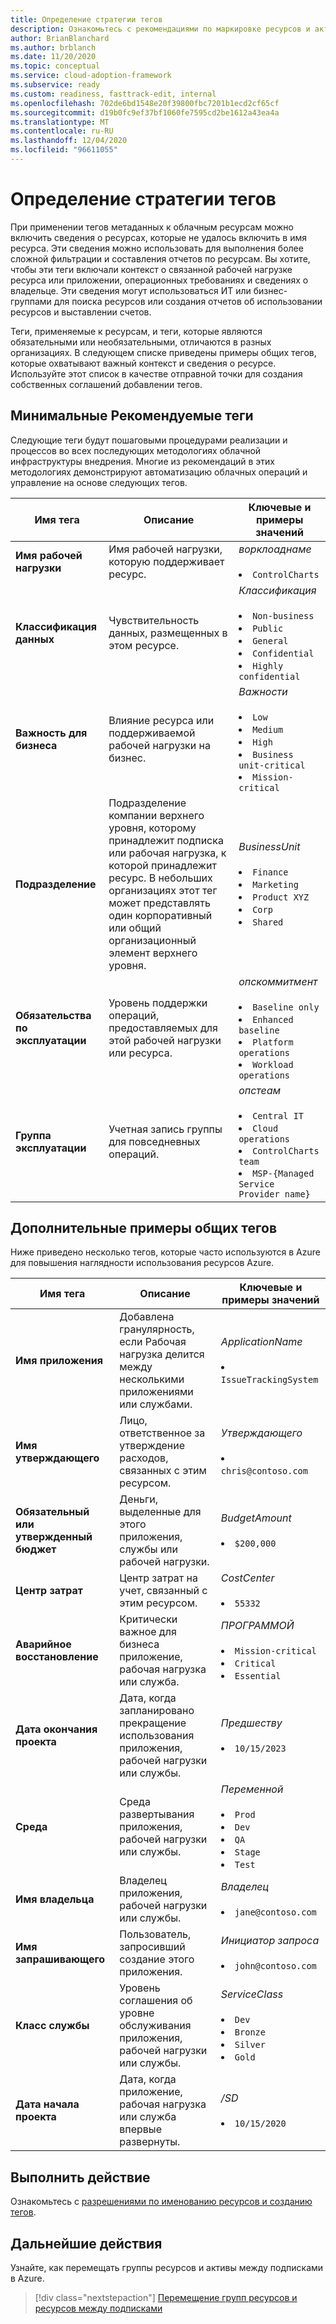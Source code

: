 ```yaml
---
title: Определение стратегии тегов
description: Ознакомьтесь с рекомендациями по маркировке ресурсов и активов Azure.
author: BrianBlanchard
ms.author: brblanch
ms.date: 11/20/2020
ms.topic: conceptual
ms.service: cloud-adoption-framework
ms.subservice: ready
ms.custom: readiness, fasttrack-edit, internal
ms.openlocfilehash: 702de6bd1548e20f39800fbc7201b1ecd2cf65cf
ms.sourcegitcommit: d19b0fc9ef37bf1060fe7595cd2be1612a43ea4a
ms.translationtype: MT
ms.contentlocale: ru-RU
ms.lasthandoff: 12/04/2020
ms.locfileid: "96611055"
---
```

# <a name="define-your-tagging-strategy"></a>Определение стратегии тегов

При применении тегов метаданных к облачным ресурсам можно включить сведения о ресурсах, которые не удалось включить в имя ресурса. Эти сведения можно использовать для выполнения более сложной фильтрации и составления отчетов по ресурсам. Вы хотите, чтобы эти теги включали контекст о связанной рабочей нагрузке ресурса или приложении, операционных требованиях и сведениях о владельце. Эти сведения могут использоваться ИТ или бизнес-группами для поиска ресурсов или создания отчетов об использовании ресурсов и выставлении счетов.

Теги, применяемые к ресурсам, и теги, которые являются обязательными или необязательными, отличаются в разных организациях. В следующем списке приведены примеры общих тегов, которые охватывают важный контекст и сведения о ресурсе. Используйте этот список в качестве отправной точки для создания собственных соглашений добавлении тегов.

## <a name="minimum-suggested-tags"></a>Минимальные Рекомендуемые теги

Следующие теги будут пошаговыми процедурами реализации и процессов во всех последующих методологиях облачной инфраструктуры внедрения. Многие из рекомендаций в этих методологиях демонстрируют автоматизацию облачных операций и управление на основе следующих тегов.

| Имя тега | Описание | Ключевые и примеры значений |
|--|--|--|
| **Имя рабочей нагрузки** | Имя рабочей нагрузки, которую поддерживает ресурс. | _ворклоаднаме_ <br><br> <li> `ControlCharts` |
| **Классификация данных** | Чувствительность данных, размещенных в этом ресурсе. | _Классификация_ <br><br> <li> `Non-business` <li> `Public` <li> `General` <li> `Confidential` <li> `Highly confidential` |
| **Важность для бизнеса** | Влияние ресурса или поддерживаемой рабочей нагрузки на бизнес. | _Важности_ <br><br> <li> `Low` <li> `Medium` <li> `High` <li> `Business unit-critical` <li> `Mission-critical` |
| **Подразделение** | Подразделение компании верхнего уровня, которому принадлежит подписка или рабочая нагрузка, к которой принадлежит ресурс. В небольших организациях этот тег может представлять один корпоративный или общий организационный элемент верхнего уровня. | _BusinessUnit_ <br><br> <li> `Finance` <li> `Marketing` <li> `Product XYZ` <li> `Corp` <li> `Shared` |
| **Обязательства по эксплуатации** | Уровень поддержки операций, предоставляемых для этой рабочей нагрузки или ресурса. | _опскоммитмент_ <br><br> <li> `Baseline only` <li> `Enhanced baseline` <li> `Platform operations` <li> `Workload operations` |
| **Группа эксплуатации** | Учетная запись группы для повседневных операций. | _опстеам_ <br><br> <li> `Central IT` <li> `Cloud operations` <li> `ControlCharts team` <li> `MSP-{Managed Service Provider name}` |

## <a name="additional-common-tagging-examples"></a>Дополнительные примеры общих тегов

Ниже приведено несколько тегов, которые часто используются в Azure для повышения наглядности использования ресурсов Azure.

| Имя тега | Описание | Ключевые и примеры значений |
|--|--|--|
| **Имя приложения** | Добавлена гранулярность, если Рабочая нагрузка делится между несколькими приложениями или службами. | _ApplicationName_ <br><br> <li> `IssueTrackingSystem` |
| **Имя утверждающего** | Лицо, ответственное за утверждение расходов, связанных с этим ресурсом. | _Утверждающего_ <br><br> <li> `chris@contoso.com` |
| **Обязательный или утвержденный бюджет** | Деньги, выделенные для этого приложения, службы или рабочей нагрузки. | _BudgetAmount_ <br><br> <li> `$200,000` |
| **Центр затрат** | Центр затрат на учет, связанный с этим ресурсом. | _CostCenter_ <br><br> <li> `55332` |
| **Аварийное восстановление** | Критически важное для бизнеса приложение, рабочая нагрузка или служба. | _ПРОГРАММОЙ_ <br><br> <li> `Mission-critical` <li> `Critical` <li> `Essential` |
| **Дата окончания проекта** | Дата, когда запланировано прекращение использования приложения, рабочей нагрузки или службы. | _Предшеству_ <br><br> <li> `10/15/2023` |
| **Среда** | Среда развертывания приложения, рабочей нагрузки или службы. | _Переменной_ <br><br> <li> `Prod` <li> `Dev` <li> `QA` <li> `Stage` <li> `Test` |
| **Имя владельца** | Владелец приложения, рабочей нагрузки или службы. | _Владелец_ <br><br> <li> `jane@contoso.com` |
| **Имя запрашивающего** | Пользователь, запросивший создание этого приложения. | _Инициатор запроса_ <br><br> <li> `john@contoso.com` |
| **Класс службы** | Уровень соглашения об уровне обслуживания приложения, рабочей нагрузки или службы. | _ServiceClass_ <br><br> <li> `Dev` <li> `Bronze` <li> `Silver` <li> `Gold` |
| **Дата начала проекта** | Дата, когда приложение, рабочая нагрузка или служба впервые развернуты. | _/SD_ <br><br> <li> `10/15/2020` |

## <a name="take-action"></a>Выполнить действие

Ознакомьтесь с [разрешениями по именованию ресурсов и созданию тегов](../../decision-guides/resource-tagging/index.md).

## <a name="next-steps"></a>Дальнейшие действия

Узнайте, как перемещать группы ресурсов и активы между подписками в Azure.

> [!div class="nextstepaction"]
> [Перемещение групп ресурсов и ресурсов между подписками](/azure/azure-resource-manager/management/move-resource-group-and-subscription)
